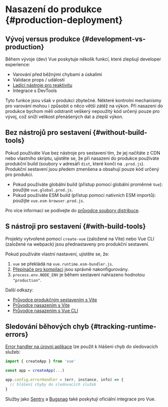 # Nasazení do produkce {#production-deployment}

## Vývoj versus produkce {#development-vs-production}

Během vývoje (dev) Vue poskytuje několik funkcí, které zlepšují developer experience:

- Varování před běžnými chybami a úskalími
- Validace props / událostí
- [Ladicí nástroje pro reaktivitu](/guide/extras/reactivity-in-depth#reactivity-debugging)
- Integrace s DevTools

Tyto funkce jsou však v produkci zbytečné. Některé kontrolní mechanismy pro varování mohou i způsobit o něco větší zátěž na výkon. Při nasazení do produkce bychom měli odstranit veškerý nepoužitý kód určený pouze pro vývoj, což sníží velikost přenášených dat a zlepší výkon.

## Bez nástrojů pro sestavení {#without-build-tools}

Pokud používáte Vue bez nástroje pro sestavení tím, že jej načítáte z CDN nebo vlastního skriptu, ujistěte se, že při nasazení do produkce používáte produkční build (soubory v adresáři `dist`, které končí na `.prod.js`). Produkční sestavení jsou předem zmenšena a obsahují pouze kód určený pro produkci.

- Pokud používáte globální build (přístup pomocí globální proměnné `Vue`): použijte `vue.global.prod.js`.
- Pokud používáte ESM build (přístup pomocí nativních ESM importů): použijte `vue.esm-browser.prod.js`.

Pro více informací se podívejte do [průvodce soubory distribuce](https://github.com/vuejs/core/tree/main/packages/vue#which-dist-file-to-use).

## S nástroji pro sestavení {#with-build-tools}

Projekty vytvořené pomocí `create-vue` (založené na Vite) nebo Vue CLI (založené na webpack) jsou přednastaveny pro produkční sestavení.

Pokud používáte vlastní nastavení, ujistěte se, že:

1. `vue` se překládá na `vue.runtime.esm-bundler.js`.
2. [Přepínače pro kompilaci](https://github.com/vuejs/core/tree/main/packages/vue#bundler-build-feature-flags) jsou správně nakonfigurovány.
3. <code>process.env<wbr>.NODE_ENV</code> je během sestavení nahrazeno hodnotou `"production"`.

Další odkazy:

- [Průvodce produkčním sestavením s Vite](https://vitejs.dev/guide/build.html)
- [Průvodce nasazením s Vite](https://vitejs.dev/guide/static-deploy.html)
- [Průvodce nasazením s Vue CLI](https://cli.vuejs.org/guide/deployment.html)

## Sledování běhových chyb {#tracking-runtime-errors}

[Error handler na úrovni aplikace](/api/application#app-config-errorhandler) lze použít k hlášení chyb do sledovacích služeb:

```js
import { createApp } from 'vue'

const app = createApp(...)

app.config.errorHandler = (err, instance, info) => {
  // hlášení chyby do sledovacích služeb
}
```

Služby jako [Sentry](https://docs.sentry.io/platforms/javascript/guides/vue/) a [Bugsnag](https://docs.bugsnag.com/platforms/javascript/vue/) také poskytují oficiální integrace pro Vue.
